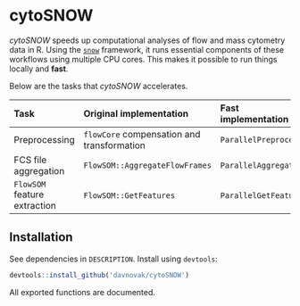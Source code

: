 # cytoSNOW

*cytoSNOW* speeds up computational analyses of flow and mass cytometry data in R.
Using the [`snow`](https://cran.r-project.org/web/packages/snow/index.html) framework, it runs essential components of these workflows using multiple CPU cores.
This makes it possible to run things locally and **fast**.

Below are the tasks that *cytoSNOW* accelerates.

| Task | Original implementation | Fast implementation |
| :-- | :-- | :-- |
| Preprocessing                | `flowCore` compensation and transformation | `ParallelPreprocess`  |
| FCS file aggregation         | `FlowSOM::AggregateFlowFrames`             | `ParallelAggregate`   |
| `FlowSOM` feature extraction | `FlowSOM::GetFeatures`                     | `ParallelGetFeatures` |

## Installation

See dependencies in `DESCRIPTION`.
Install using `devtools`:

```R
devtools::install_github('davnovak/cytoSNOW')
```

All exported functions are documented.


